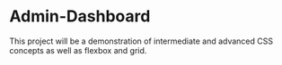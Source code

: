 # Admin-Dashboard

This project will be a demonstration of intermediate and advanced CSS concepts as well as flexbox and grid.
